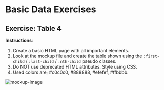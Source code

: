 # Basic Data Exercises

## Exercise: Table 4

**Instructions**:

1.  Create a basic HTML page with all important elements.
2.  Look at the mockup file and create the table shown using the `:first-child` / `:last-child` / `:nth-child` pseudo classes.
3.  Do NOT use deprecated HTML attributes. Style using CSS.
4.  Used colors are; #c0c0c0, #888888, #efefef, #ffbbbb.

![mockup-image](image/mockup.jpg)